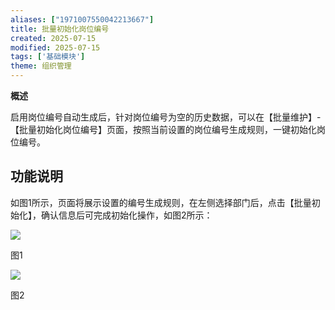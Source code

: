 ```yaml
---
aliases: ["1971007550042213667"]
title: 批量初始化岗位编号
created: 2025-07-15
modified: 2025-07-15
tags: ['基础模块']
theme: 组织管理
---
```


**概述**

启用岗位编号自动生成后，针对岗位编号为空的历史数据，可以在【批量维护】-【批量初始化岗位编号】页面，按照当前设置的岗位编号生成规则，一键初始化岗位编号。

## **功能说明**

如图1所示，页面将展示设置的编号生成规则，在左侧选择部门后，点击【批量初始化】，确认信息后可完成初始化操作，如图2所示：

![](https://myhelpdoc.oss-cn-heyuan.aliyuncs.com/mdimages/d18342137795229ee2ea1fe18e394ea7.jpg)

图1

![](https://myhelpdoc.oss-cn-heyuan.aliyuncs.com/mdimages/34bd0bb4f3335aabf467cd8d70c51de1.jpg)

图2

